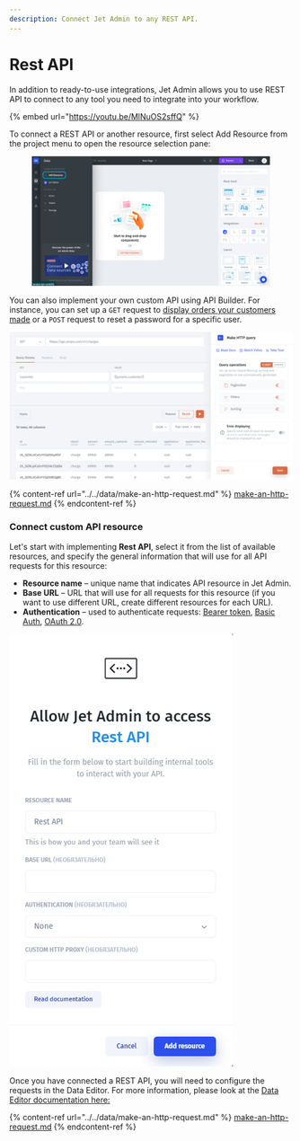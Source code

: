 ```yaml
---
description: Connect Jet Admin to any REST API.
---
```


# Rest API

In addition to ready-to-use integrations, Jet Admin allows you to use REST API to connect to any tool you need to integrate into your workflow.&#x20;

{% embed url="https://youtu.be/MlNuOS2sffQ" %}

To connect a REST API or another resource, first select Add Resource from the project menu to open the resource selection pane:

<figure><img src="../../../.gitbook/assets/image (10).png" alt=""><figcaption></figcaption></figure>

You can also implement your own custom API using API Builder. For instance, you can set up a `GET` request to [display orders your customers made](../../../getting-started/part-2-intermediate/perform-api-requests.md) or a `POST` request to reset a password for a specific user. &#x20;

![](<../../../.gitbook/assets/image (822).png>)

{% content-ref url="../../data/make-an-http-request.md" %}
[make-an-http-request.md](../../data/make-an-http-request.md)
{% endcontent-ref %}

### Connect custom API resource

Let's start with implementing **Rest API**, select it from the list of available resources, and specify the general information that will use for all API requests for this resource:&#x20;

* **Resource name** – unique name that indicates API resource in Jet Admin.
* **Base URL** – URL that will use for all requests for this resource (if you want to use different URL, create different resources for each URL).
* **Authentication** –  used to authenticate requests: [Bearer token](bearer-token.md), [Basic Auth](basic-authentication.md), [OAuth 2.0](oauth-2.0.md).

![](<../../../.gitbook/assets/image (617).png>)

Once you have connected a REST API, you will need to configure the requests in the Data Editor. For more information, please look at the [Data Editor documentation here:](https://docs.jetadmin.io/user-guide/data/make-an-http-request)

{% content-ref url="../../data/make-an-http-request.md" %}
[make-an-http-request.md](../../data/make-an-http-request.md)
{% endcontent-ref %}

